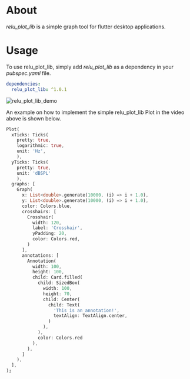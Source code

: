 # About

*relu_plot_lib* is a simple graph tool for flutter desktop applications.

# Usage 
To use relu_plot_lib, simply add *relu_plot_lib* as a dependency in your *pubspec.yaml* file.

```yaml
dependencies:
  relu_plot_lib: ^1.0.1
```

![relu_plot_lib_demo](https://github.com/user-attachments/assets/430b330b-be1d-45cb-a55b-dec45110c839)


An example on how to implement the simple relu_plot_lib Plot in the video above is shown below.

```dart
Plot(
  xTicks: Ticks(
    pretty: true, 
    logarithmic: true,
    unit: 'Hz',
    ),
  yTicks: Ticks(
    pretty: true, 
    unit: 'dBSPL'
    ),
  graphs: [
    Graph(
      x: List<double>.generate(10000, (i) => i + 1.0), 
      y: List<double>.generate(10000, (i) => i + 1.0),
      color: Colors.blue,
      crosshairs: [
        Crosshair(
          width: 120,
          label: 'Crosshair', 
          yPadding: 20, 
          color: Colors.red,
        )
      ],
      annotations: [
        Annotation(
          width: 100,
          height: 100,
          child: Card.filled(
            child: SizedBox(
              width: 100,
              height: 70,
              child: Center(
                child: Text(
                  'This is an annotation!', 
                  textAlign: TextAlign.center,
                )
              ),
            ),
            color: Colors.red
          ),
        ),
      ]
    ),
  ],
);
```

